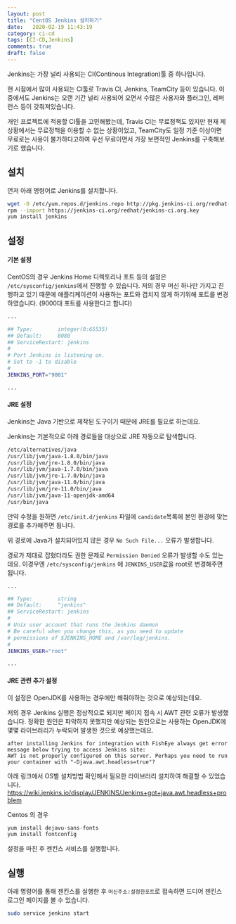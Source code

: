 ```yaml
---
layout: post
title: "CentOS Jenkins 설치하기"
date:   2020-02-19 11:43:19
category: ci-cd
tags: [CI-CD,Jenkins]
comments: true
draft: false
---
```

Jenkins는 가장 널리 사용되는 CI(Continous Integration)툴 중 하나입니다.

현 시점에서 많이 사용되는 CI툴로 Travis CI, Jenkins, TeamCity 등이 있습니다.
이 중에서도 Jenkins는 오랜 기간 널리 사용되어 오면서 수많은 사용자와 플러그인, 레퍼런스 등이 갖춰져있습니다.

개인 프로젝트에 적용할 CI툴을 고민해봤는데, Travis CI는 무료정책도 있지만 현재 제 상황에서는 무료정책을 이용할 수 없는 상황이었고, TeamCity도 일정 기준 이상이면 무료로는 사용이 불가하다고하여 우선 무료이면서 가장 보편적인 Jenkins를 구축해보기로 했습니다.

## 설치
먼저 아래 명령어로 Jenkins를 설치합니다. 
```sh
wget -O /etc/yum.repos.d/jenkins.repo http://pkg.jenkins-ci.org/redhat-stable/jenkins.repo
rpm --import https://jenkins-ci.org/redhat/jenkins-ci.org.key
yum install jenkins
```

## 설정
#### 기본 설정
CentOS의 경우 Jenkins Home 디렉토리나 포트 등의 설정은 `/etc/sysconfig/jenkins`에서 진행할 수 있습니다.
저의 경우 머신 하나만 가지고 진행하고 있기 때문에 애플리케이션이 사용하는 포트와 겹치지 않게 하기위해 포트를 변경하였습니다. (9000대 포트를 사용한다고 합니다)
```sh
...

## Type:        integer(0:65535)
## Default:     8080
## ServiceRestart: jenkins
#
# Port Jenkins is listening on.
# Set to -1 to disable
#
JENKINS_PORT="9001"

...
```

#### JRE 설정
Jenkins는 Java 기반으로 제작된 도구이기 때문에 JRE를 필요로 하는데요.

Jenkins는 기본적으로 아래 경로들을 대상으로 JRE 자동으로 탐색합니다.

```sh
/etc/alternatives/java
/usr/lib/jvm/java-1.8.0/bin/java
/usr/lib/jvm/jre-1.8.0/bin/java
/usr/lib/jvm/java-1.7.0/bin/java
/usr/lib/jvm/jre-1.7.0/bin/java
/usr/lib/jvm/java-11.0/bin/java
/usr/lib/jvm/jre-11.0/bin/java
/usr/lib/jvm/java-11-openjdk-amd64
/usr/bin/java
```

만약 수정을 원하면 `/etc/init.d/jenkins` 파일에 `candidate`목록에 본인 환경에 맞는 경로를 추가해주면 됩니다.

위 경로에 Java가 설치되어있지 않은 경우 `No Such File...` 오류가 발생합니다.  

경로가 제대로 잡혔더라도 권한 문제로 `Permission Denied` 오류가 발생할 수도 있는데요. 
이경우엔 `/etc/sysconfig/jenkins` 에 `JENKINS_USER`값을 root로 변경해주면 됩니다.
```sh
...

## Type:        string
## Default:     "jenkins"
## ServiceRestart: jenkins
#
# Unix user account that runs the Jenkins daemon
# Be careful when you change this, as you need to update
# permissions of $JENKINS_HOME and /var/log/jenkins.
#
JENKINS_USER="root"

...
```


#### JRE 관련 추가 설정
이 설정은 OpenJDK를 사용하는 경우에만 해줘야하는 것으로 예상되는데요.

저의 경우 Jenkins 실행은 정상적으로 되지만 페이지 접속 시 AWT 관련 오류가 발생했습니다. 정확한 원인은 파악하지 못했지만 예상되는 원인으로는 사용하는 OpenJDK에 몇몇 라이브러리가 누락되어 발생한 것으로 예상했는데요.

```
after installing Jenkins for integration with FishEye always get error message below trying to access Jenkins site:
AWT is not properly configured on this server. Perhaps you need to run your container with "-Djava.awt.headless=true"?
```

아래 링크에서 OS별 설치방법 확인해서 필요한 라이브러리 설치하여 해결할 수 있었습니다. 
https://wiki.jenkins.io/display/JENKINS/Jenkins+got+java.awt.headless+problem

Centos 의 경우
```java
yum install dejavu-sans-fonts
yum install fontconfig
```

설정을 마친 후 젠킨스 서비스를 실행합니다.

## 실행
아래 명령어를 통해 젠킨스를 실행한 후 `머신주소:설정한포트`로 접속하면 드디어 젠킨스 로그인 페이지를 볼 수 있습니다.
```sh
sudo service jenkins start
```
